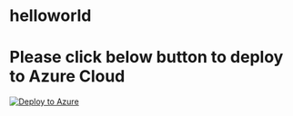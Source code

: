 # helloworld

# Please click below button to deploy to Azure Cloud


[![Deploy to Azure](https://aka.ms/deploytoazurebutton)](https://portal.azure.com/#create/Microsoft.Template/uri/https%3A%2F%2Fraw.githubusercontent.com%2Frdheekonda%2Fhelloworld%2Fmaster%2Finfrastructure%2Fazuredeploy.json) 